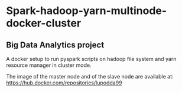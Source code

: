 # Spark-hadoop-yarn-multinode-docker-cluster
## Big Data Analytics project
A docker setup to run pyspark scripts on hadoop file system and yarn resource manager in cluster mode.

The image of the master node and of the slave node are available at: https://hub.docker.com/repositories/lupodda99

